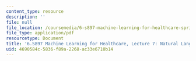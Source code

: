```yaml
---
content_type: resource
description: ''
file: null
file_location: /coursemedia/6-s897-machine-learning-for-healthcare-spring-2019/4690584c5836f89a2268ac33e6710b14_MIT6_S897S19_lec7.pdf
file_type: application/pdf
resourcetype: Document
title: '6.S897 Machine Learning for Healthcare, Lecture 7: Natural Language Processing'
uid: 4690584c-5836-f89a-2268-ac33e6710b14
---
```

